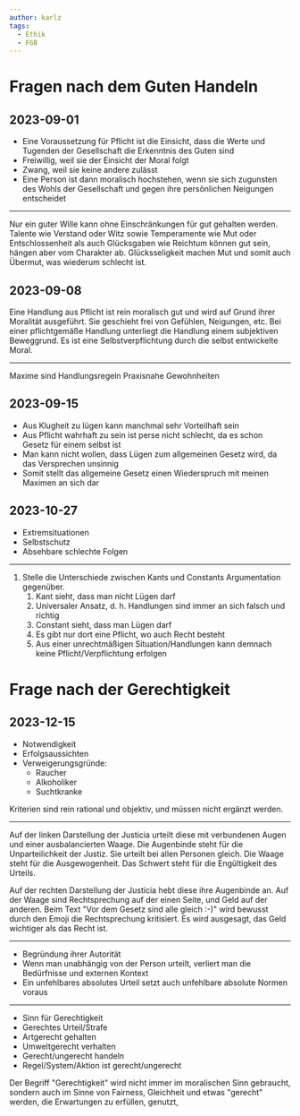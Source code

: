 ```yaml
---
author: karlz
tags:
  - Ethik
  - FGB
---
```


# Fragen nach dem Guten Handeln

## 2023-09-01

- Eine Voraussetzung für Pflicht ist die Einsicht, dass die Werte und Tugenden der Gesellschaft die Erkenntnis des Guten sind
- Freiwillig, weil sie der Einsicht der Moral folgt
- Zwang, weil sie keine andere zulässt
- Eine Person ist dann moralisch hochstehen, wenn sie sich zugunsten des Wohls der Gesellschaft und gegen ihre persönlichen Neigungen entscheidet

- - -

Nur ein guter Wille kann ohne Einschränkungen für gut gehalten werden.
Talente wie Verstand oder Witz sowie Temperamente wie Mut oder Entschlossenheit als auch Glücksgaben wie Reichtum können gut sein, hängen aber vom Charakter ab.
Glücksseligkeit machen Mut und somit auch Übermut, was wiederum schlecht ist.

## 2023-09-08

Eine Handlung aus Pflicht ist rein moralisch gut und wird  auf Grund ihrer Moralität ausgeführt. Sie geschieht frei von Gefühlen, Neigungen, etc.
Bei einer pflichtgemäße Handlung unterliegt die Handlung einem subjektiven Beweggrund. Es ist eine Selbstverpflichtung durch die selbst entwickelte Moral.

- - -

Maxime sind Handlungsregeln
Praxisnahe Gewohnheiten

## 2023-09-15

- Aus Klugheit zu lügen kann manchmal sehr Vorteilhaft sein
- Aus Pflicht wahrhaft zu sein ist perse nicht schlecht, da es schon Gesetz für einem selbst ist
- Man kann nicht wollen, dass Lügen zum allgemeinen Gesetz wird, da das Versprechen unsinnig
- Somit stellt das allgemeine Gesetz einen Wiederspruch mit meinen Maximen an sich dar

## 2023-10-27

- Extremsituationen
- Selbstschutz
- Absehbare schlechte Folgen

---

1. Stelle die Unterschiede zwischen Kants und Constants Argumentation gegenüber.
	1. Kant sieht, dass man nicht Lügen darf
	3. Universaler Ansatz, d. h. Handlungen sind immer an sich falsch und richtig
	4. Constant sieht, dass man Lügen darf
	6. Es gibt nur dort eine Pflicht, wo auch Recht besteht
	7. Aus einer unrechtmäßigen Situation/Handlungen kann demnach keine Pflicht/Verpflichtung erfolgen

# Frage nach der Gerechtigkeit

## 2023-12-15

- Notwendigkeit
- Erfolgsaussichten
- Verweigerungsgründe:
	- Raucher
	- Alkoholiker
	- Suchtkranke

Kriterien sind rein rational und objektiv, und müssen nicht ergänzt werden.

---

Auf der linken Darstellung der Justicia urteilt diese mit verbundenen Augen und einer ausbalancierten Waage. Die Augenbinde steht für die Unparteilichkeit der Justiz. Sie urteilt bei allen Personen gleich. Die Waage steht für die Ausgewogenheit. Das Schwert steht für die Engültigkeit des Urteils.

Auf der rechten Darstellung der Justicia hebt diese ihre Augenbinde an. Auf der Waage sind Rechtsprechung auf der einen Seite, und Geld auf der anderen. Beim Text "Vor dem Gesetz sind alle gleich :-)" wird bewusst durch den Emoji die Rechtsprechung kritisiert. Es wird ausgesagt, das Geld wichtiger als das Recht ist.

---

- Begründung ihrer Autorität
- Wenn man unabhängig von der Person urteilt, verliert man die Bedürfnisse und externen Kontext
- Ein unfehlbares absolutes Urteil setzt auch unfehlbare absolute Normen voraus

---

- Sinn für Gerechtigkeit
- Gerechtes Urteil/Strafe
- Artgerecht gehalten
- Umweltgerecht verhalten
- Gerecht/ungerecht handeln
- Regel/System/Aktion ist gerecht/ungerecht

Der Begriff "Gerechtigkeit" wird nicht immer im moralischen Sinn gebraucht, sondern auch im Sinne von Fairness, Gleichheit und etwas "gerecht" werden, die Erwartungen zu erfüllen, genutzt,